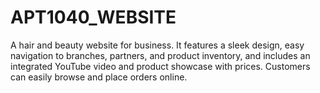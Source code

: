 # APT1040_WEBSITE
A hair and beauty website for business. It features a sleek design, easy navigation to branches, partners, and product inventory, and includes an integrated YouTube video and product showcase with prices. Customers can easily browse and place orders online.
